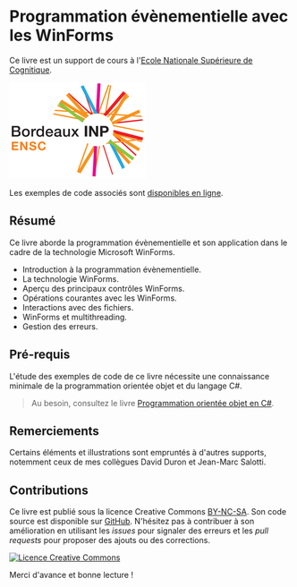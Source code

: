 # Programmation évènementielle avec les WinForms

Ce livre est un support de cours à l'[Ecole Nationale Supérieure de Cognitique](http://www.ensc.fr). 

![](images/ensc-logo.png)

Les exemples de code associés sont [disponibles en ligne](https://github.com/bpesquet/prog-evt-winforms-exemples).

## Résumé

Ce livre aborde la programmation évènementielle et son application dans le cadre de la technologie Microsoft WinForms.

* Introduction à la programmation évènementielle.
* La technologie WinForms.
* Aperçu des principaux contrôles WinForms.
* Opérations courantes avec les WinForms.
* Interactions avec des fichiers.
* WinForms et multithreading.
* Gestion des erreurs.

## Pré-requis

L'étude des exemples de code de ce livre nécessite une connaissance minimale de la programmation orientée objet et du langage C#.

> Au besoin, consultez le livre [Programmation orientée objet en C#](https://www.gitbook.com/book/bpesquet/programmation-orientee-objet-csharp/).

## Remerciements

Certains éléments et illustrations sont empruntés à d'autres supports, notemment ceux de mes collègues David Duron et Jean-Marc Salotti.

## Contributions

Ce livre est publié sous la licence Creative Commons [BY-NC-SA](http://creativecommons.org/licenses/by-nc-sa/4.0/). Son code source est disponible sur [GitHub](https://github.com/bpesquet/prog-evt-winforms). N'hésitez pas à contribuer à son amélioration en utilisant les *issues* pour signaler des erreurs et les *pull requests* pour proposer des ajouts ou des corrections.

<a rel="license" href="http://creativecommons.org/licenses/by-nc-sa/4.0/"><img alt="Licence Creative Commons" style="border-width:0" src="https://i.creativecommons.org/l/by-nc-sa/4.0/88x31.png" /></a>

Merci d'avance et bonne lecture !
